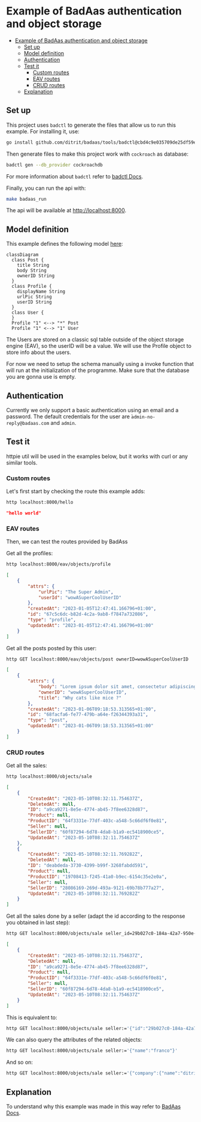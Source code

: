 # Example of BadAas authentication and object storage

- [Example of BadAas authentication and object storage](#example-of-badaas-authentication-and-object-storage)
  - [Set up](#set-up)
  - [Model definition](#model-definition)
  - [Authentication](#authentication)
  - [Test it](#test-it)
    - [Custom routes](#custom-routes)
    - [EAV routes](#eav-routes)
    - [CRUD routes](#crud-routes)
  - [Explanation](#explanation)

## Set up

This project uses `badctl` to generate the files that allow us to run this example. For installing it, use:

<!-- TODO remove commit when badctl has a first tagged version -->
```bash
go install github.com/ditrit/badaas/tools/badctl@cbd4c9e035709de25df59ec17e4b302b3a7b9931
```

Then generate files to make this project work with `cockroach` as database:

```bash
badctl gen --db_provider cockroachdb
```

For more information about `badctl` refer to [badctl Docs](https://github.com/ditrit/badaas/tools/badctl/README.md).

Finally, you can run the api with:

```bash
make badaas_run
```

The api will be available at <http://localhost:8000>.

## Model definition

This example defines the following model [here](example.go):

```mermaid
classDiagram
  class Post {
    title String
    body String
    ownerID String
  }
  class Profile {
    displayName String
    urlPic String
    userID String
  }
  class User {
  }
  Profile "1" <--> "*" Post
  Profile "1" <--> "1" User
```

The Users are stored on a classic sql table outside of the object storage engine (EAV), so the userID will be a value. We will use the Profile object to store info about the users.

For now we need to setup the schema manually using a invoke function that will run at the initialization of the programme. Make sure that the database you are gonna use is empty.

## Authentication

Currently we only support a basic authentication using an email and a password.
The default credentials for the user are ̀`admin-no-reply@badaas.com` and `admin`.

## Test it

httpie util will be used in the examples below, but it works with curl or any similar tools.

### Custom routes

Let's first start by checking the route this example adds:

```bash
http localhost:8000/hello
```

```json
"hello world"
```

### EAV routes

Then, we can test the routes provided by BadAss

Get all the profiles:

```bash
http localhost:8000/eav/objects/profile
```

```json
[
    {
        "attrs": {
            "urlPic": "The Super Admin",
            "userId": "wowASuperCoolUserID"
        },
        "createdAt": "2023-01-05T12:47:41.166796+01:00",
        "id": "67c5c6dc-b82d-4c2a-9ab8-f7847a732086",
        "type": "profile",
        "updatedAt": "2023-01-05T12:47:41.166796+01:00"
    }
]
```

Get all the posts posted by this user:

```bash
http GET localhost:8000/eav/objects/post ownerID=wowASuperCoolUserID
```

```json
[
    {
        "attrs": {
            "body": "Lorem ipsum dolor sit amet, consectetur adipiscing elit.\n\n\t\tIn consectetur, ex at hendrerit lobortis, tellus lorem blandit eros, vel ornare odio lorem eget nisi.\n\n\t\tIn erat mi, pharetra ut lacinia at, facilisis vitae nunc.\n\t",
            "ownerID": "wowASuperCoolUserID",
            "title": "Why cats like mice ?"
        },
        "createdAt": "2023-01-06T09:18:53.313565+01:00",
        "id": "68facfa6-fe77-479b-a64e-f26344393a31",
        "type": "post",
        "updatedAt": "2023-01-06T09:18:53.313565+01:00"
    }
]
```

### CRUD routes

Get all the sales:

```bash
http localhost:8000/objects/sale
```

```json
[
    {
        "CreatedAt": "2023-05-10T08:32:11.754637Z",
        "DeletedAt": null,
        "ID": "a9ca9271-8e5e-4774-ab45-7f8ee6328d87",
        "Product": null,
        "ProductID": "64f3331e-77df-403c-a548-5c66df6f0e81",
        "Seller": null,
        "SellerID": "60f87294-6d78-4da8-b1a9-ec5418900ce5",
        "UpdatedAt": "2023-05-10T08:32:11.754637Z"
    },
    {
        "CreatedAt": "2023-05-10T08:32:11.769282Z",
        "DeletedAt": null,
        "ID": "deabdeda-3730-4399-b99f-3268fabdd591",
        "Product": null,
        "ProductID": "19708413-f245-41a0-b9ec-6154c35e2e0a",
        "Seller": null,
        "SellerID": "28086169-269d-493a-9121-69b78b777a27",
        "UpdatedAt": "2023-05-10T08:32:11.769282Z"
    }
]
```

Get all the sales done by a seller (adapt the id according to the response you obtained in last step):

```bash
http GET localhost:8000/objects/sale seller_id=29b027c0-184a-42a7-950e-a5c9b9d6b6e2
```

```json
[
    {
        "CreatedAt": "2023-05-10T08:32:11.754637Z",
        "DeletedAt": null,
        "ID": "a9ca9271-8e5e-4774-ab45-7f8ee6328d87",
        "Product": null,
        "ProductID": "64f3331e-77df-403c-a548-5c66df6f0e81",
        "Seller": null,
        "SellerID": "60f87294-6d78-4da8-b1a9-ec5418900ce5",
        "UpdatedAt": "2023-05-10T08:32:11.754637Z"
    }
]
```

This is equivalent to:

```bash
http GET localhost:8000/objects/sale seller:='{"id":"29b027c0-184a-42a7-950e-a5c9b9d6b6e2"}'
```

We can also query the attributes of the related objects:

```bash
http GET localhost:8000/objects/sale seller:='{"name":"franco"}'
```

And so on:

```bash
http GET localhost:8000/objects/sale seller:='{"company":{"name":"ditrit"}}'
```

## Explanation

To understand why this example was made in this way refer to [BadAas Docs](https://github.com/ditrit/badaas/README.md#step-by-step-instructions).
